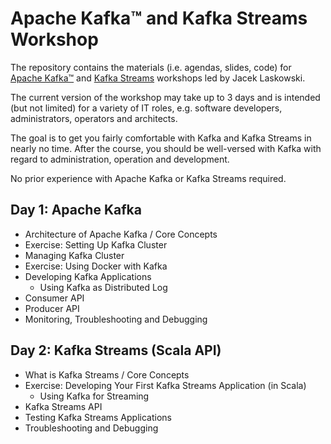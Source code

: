 # Apache Kafka™ and Kafka Streams Workshop

The repository contains the materials (i.e. agendas, slides, code) for [Apache Kafka™](https://kafka.apache.org/) and [Kafka Streams](https://kafka.apache.org/documentation/streams/) workshops led by Jacek Laskowski.

The current version of the workshop may take up to 3 days and is intended (but not limited) for a variety of IT roles, e.g. software developers, administrators, operators and architects.

The goal is to get you fairly comfortable with Kafka and Kafka Streams in nearly no time. After the course, you should be well-versed with Kafka with regard to administration, operation and development.

No prior experience with Apache Kafka or Kafka Streams required.

## Day 1: Apache Kafka

- Architecture of Apache Kafka / Core Concepts
- Exercise: Setting Up Kafka Cluster
- Managing Kafka Cluster
- Exercise: Using Docker with Kafka
- Developing Kafka Applications
  - Using Kafka as Distributed Log
- Consumer API
- Producer API
- Monitoring, Troubleshooting and Debugging

## Day 2: Kafka Streams (Scala API)

- What is Kafka Streams / Core Concepts
- Exercise: Developing Your First Kafka Streams Application (in Scala)
  - Using Kafka for Streaming
- Kafka Streams API
- Testing Kafka Streams Applications
- Troubleshooting and Debugging
